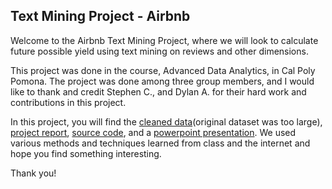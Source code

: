## Text Mining Project - Airbnb

Welcome to the Airbnb Text Mining Project, where we will look to calculate future possible yield using text mining on reviews and other dimensions.

This project was done in the course, Advanced Data Analytics, in Cal Poly Pomona. The project was done among three group members, and I would like to thank
and credit Stephen C., and Dylan A. for their hard work and contributions in this project.

In this project, you will find the [cleaned data](https://github.com/minjaesong92/data-analytics-projects/blob/main/text-mining-project/listings_cleaned_v1.xlsm)(original dataset was too large), [project report](), [source code](), and a [powerpoint presentation](). We used various methods and techniques learned from class and the internet and hope you find something interesting.



Thank you!
